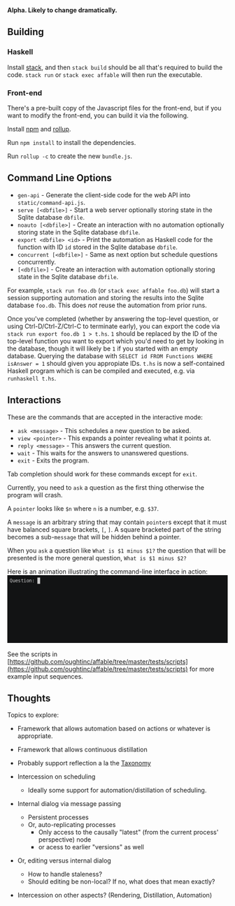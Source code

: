 **Alpha. Likely to change dramatically.**

## Building

### Haskell

Install [stack](https://docs.haskellstack.org/en/stable/install_and_upgrade/), and then `stack build` should be all
that's required to build the code. `stack run` or `stack exec affable` will then run the executable.

### Front-end

There's a pre-built copy of the Javascript files for the front-end, but if you want to modify the front-end, you can
build it via the following.

Install [npm](https://www.npmjs.com/get-npm) and [rollup](https://rollupjs.org/guide/en#quick-start).

Run `npm install` to install the dependencies.

Run `rollup -c` to create the new `bundle.js`.

## Command Line Options

  - `gen-api` - Generate the client-side code for the web API into `static/command-api.js`.
  - `serve [<dbfile>]` - Start a web server optionally storing state in the Sqlite database `dbfile`.
  - `noauto [<dbfile>]` - Create an interaction with no automation optionally storing state in the Sqlite database `dbfile`.
  - `export <dbfile> <id>` - Print the automation as Haskell code for the function with ID `id` stored in the Sqlite database `dbfile`.
  - `concurrent [<dbfile>]` - Same as next option but schedule questions concurrently.
  - `[<dbfile>]` - Create an interaction with automation optionally storing state in the Sqlite database `dbfile`.

For example, `stack run foo.db` (or `stack exec affable foo.db`) will start a session supporting automation and storing
the results into the Sqlite database `foo.db`. This does *not* reuse the automation from prior runs.

Once you've completed (whether by answering the top-level question, or using Ctrl-D/Ctrl-Z/Ctrl-C to terminate early),
you can export the code via `stack run export foo.db 1 > t.hs`. `1` should be replaced by the ID of the top-level function you
want to export which you'd need to get by looking in the database, though it will likely be `1` if you started with an
empty database. Querying the database with `SELECT id FROM Functions WHERE isAnswer = 1` should given you appropiate IDs.
`t.hs` is now a self-contained Haskell program which is can be compiled and executed, e.g. via `runhaskell t.hs`.

## Interactions

These are the commands that are accepted in the interactive mode:

  - `ask <message>` - This schedules a new question to be asked.
  - `view <pointer>` - This expands a pointer revealing what it points at.
  - `reply <message>` - This answers the current question.
  - `wait` - This waits for the answers to unanswered questions.
  - `exit` - Exits the program.

Tab completion should work for these commands except for `exit`.

Currently, you need to `ask` a question as the first thing otherwise the program will crash.

A `pointer` looks like `$n` where `n` is a number, e.g. `$37`.

A `message` is an arbitrary string that may contain `pointer`s except that it must have balanced square brackets, `[`, `]`. A
square bracketed part of the string becomes a sub-`message` that will be hidden behind a pointer.

When you `ask` a question like `What is $1 minus $1?` the question that will be presented is the more general question, `What is $1 minus $2?`

Here is an animation illustrating the command-line interface in action:
![Demonstration of command-line interface](docs/lengthprim.gif)

<!-- Add screen recording of web interface. -->

See the scripts in [https://github.com/oughtinc/affable/tree/master/tests/scripts](https://github.com/oughtinc/affable/tree/master/tests/scripts)
for more example input sequences.

## Thoughts

Topics to explore:
  - Framework that allows automation based on actions or whatever is appropriate.
  - Framework that allows continuous distillation
  - Probably support reflection a la the [Taxonomy](https://ought.org/projects/factored-cognition/taxonomy#reflection)
  - Intercession on scheduling
    - Ideally some support for automation/distillation of scheduling.
  - Internal dialog via message passing
    - Persistent processes
    - Or, auto-replicating processes
      - Only access to the causally "latest" (from the current process' perspective) node
      - or acess to earlier "versions" as well
  - Or, editing versus internal dialog
    - How to handle staleness?
    - Should editing be non-local? If no, what does that mean exactly?

  - Intercession on other aspects? (Rendering, Distillation, Automation)
